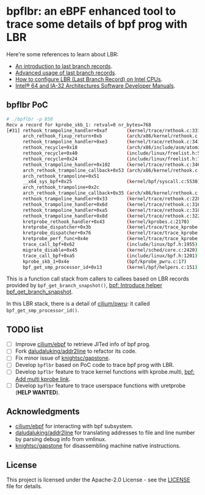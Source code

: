 <!--
 Copyright 2024 Leon Hwang.
 SPDX-License-Identifier: Apache-2.0
-->

# bpflbr: an eBPF enhanced tool to trace some details of bpf prog with LBR

Here're some references to learn about LBR:

- [An introduction to last branch records](https://lwn.net/Articles/680985/).
- [Advanced usage of last branch records](https://lwn.net/Articles/680996/).
- [How to configure LBR (Last Branch Record) on Intel CPUs](https://sorami-chi.hateblo.jp/entry/2017/12/17/230000).
- [Intel® 64 and IA-32 Architectures Software Developer Manuals](https://www.intel.com/content/www/us/en/developer/articles/technical/intel-sdm.html).

## bpflbr PoC

```bash
# ./bpflbr -p 850
Recv a record for kprobe_skb_1: retval=0 nr_bytes=768
[#31] rethook_trampoline_handler+0xaf       (kernel/trace/rethook.c:331)           -> arch_rethook_fixup_return+0x0         (arch/x86/kernel/rethook.c:113)
      arch_rethook_fixup_return+0xb         (arch/x86/kernel/rethook.c:114)        -> rethook_trampoline_handler+0xb4       (kernel/trace/rethook.c:335)
      rethook_trampoline_handler+0xe3       (kernel/trace/rethook.c:341)           -> rethook_recycle+0x0                   (kernel/trace/rethook.c:153)
      rethook_recycle+0x18                  (arch/x86/include/asm/atomic.h:97)     -> rethook_recycle+0x29                  (include/linux/freelist.h:70)
      rethook_recycle+0x40                  (include/linux/freelist.h:52)          -> rethook_recycle+0x1a                  (include/linux/freelist.h:70)
      rethook_recycle+0x24                  (include/linux/freelist.h:70)          -> rethook_trampoline_handler+0xe8       (kernel/trace/rethook.c:338)
      rethook_trampoline_handler+0x102      (kernel/trace/rethook.c:346)           -> arch_rethook_trampoline_callback+0x3a (arch/x86/kernel/rethook.c:92)
      arch_rethook_trampoline_callback+0x53 (arch/x86/kernel/rethook.c:93)         -> arch_rethook_trampoline+0x31
      arch_rethook_trampoline+0x51                                                 -> __x64_sys_bpf+0x1a                    (kernel/bpf/syscall.c:5530)
      __x64_sys_bpf+0x25                    (kernel/bpf/syscall.c:5530)            -> arch_rethook_trampoline+0x0
      arch_rethook_trampoline+0x2c                                                 -> arch_rethook_trampoline_callback+0x0  (arch/x86/kernel/rethook.c:68)
      arch_rethook_trampoline_callback+0x35 (arch/x86/kernel/rethook.c:86)         -> rethook_trampoline_handler+0x0        (kernel/trace/rethook.c:291)
      rethook_trampoline_handler+0x33       (kernel/trace/rethook.c:228)           -> rethook_trampoline_handler+0x41       (kernel/trace/rethook.c:228)
      rethook_trampoline_handler+0x6d       (kernel/trace/rethook.c:316)           -> rethook_trampoline_handler+0xa0       (kernel/trace/rethook.c:318)
      rethook_trampoline_handler+0xa5       (kernel/trace/rethook.c:318)           -> rethook_trampoline_handler+0x71       (kernel/trace/rethook.c:320)
      rethook_trampoline_handler+0x8d       (kernel/trace/rethook.c:322)           -> kretprobe_rethook_handler+0x0         (kernel/kprobes.c:2156)
      kretprobe_rethook_handler+0x43        (kernel/kprobes.c:2170)                -> kretprobe_dispatcher+0x0              (kernel/trace/trace_kprobe.c:1684)
      kretprobe_dispatcher+0x3b             (kernel/trace/trace_kprobe.c:1702)     -> kretprobe_dispatcher+0x6d             (kernel/trace/trace_kprobe.c:1703)
      kretprobe_dispatcher+0x76             (kernel/trace/trace_kprobe.c:1703)     -> kretprobe_perf_func+0x0               (kernel/trace/trace_kprobe.c:1577)
      kretprobe_perf_func+0x4e              (kernel/trace/trace_kprobe.c:1584)     -> trace_call_bpf+0x0                    (kernel/trace/bpf_trace.c:111)
      trace_call_bpf+0x62                   (include/linux/bpf.h:1955)             -> migrate_disable+0x0                   (kernel/sched/core.c:2408)
      migrate_disable+0x45                  (kernel/sched/core.c:2420)             -> trace_call_bpf+0x67                   (include/linux/bpf.h:1919)
      trace_call_bpf+0xa5                   (include/linux/bpf.h:1201)             -> kprobe_skb_1+0x8                      (bpf/kprobe_pwru.c:0)
      kprobe_skb_1+0x4e                     (bpf/kprobe_pwru.c:17)                 -> bpf_get_smp_processor_id+0x0          (kernel/bpf/helpers.c:151)
      bpf_get_smp_processor_id+0x13         (kernel/bpf/helpers.c:151)             -> kprobe_skb_1+0x53                     (bpf/kprobe_pwru.c:17)
```

This is a function call stack from callers to callees based on LBR records provided by `bpf_get_branch_snapshot()`, [bpf: Introduce helper bpf_get_branch_snapshot](https://github.com/torvalds/linux/commit/856c02dbce4f).

In this LBR stack, there is a detail of [cilium/pwru](https://github.com/cilium/pwru): it called `bpf_get_smp_processor_id()`.

## TODO list

- [ ] Improve [cilium/ebpf](https://github.com/cilium/ebpf) to retrieve JITed info of bpf prog.
- [ ] Fork [daludaluking/addr2line](https://github.com/daludaluking/addr2line) to refactor its code.
- [ ] Fix minor issue of [knightsc/gapstone](https://github.com/knightsc/gapstone).
- [ ] Develop `bpflbr` based on PoC code to trace bpf prog with LBR.
- [ ] Develop `bpflbr` feature to trace kernel functions with kprobe.multi, [bpf: Add multi kprobe link](https://github.com/torvalds/linux/commit/0dcac2725406).
- [ ] Develop `bpflbr` feature to trace userspace functions with uretprobe (**HELP WANTED**).

## Acknowledgments

- [cilium/ebpf](https://github.com/cilium/ebpf) for interacting with bpf subsystem.
- [daludaluking/addr2line](https://github.com/daludaluking/addr2line) for translating addresses to file and line number by parsing debug info from vmlinux.
- [knightsc/gapstone](https://github.com/knightsc/gapstone) for disassembling machine native instructions.

## License

This project is licensed under the Apache-2.0 License - see the [LICENSE](LICENSE) file for details.
